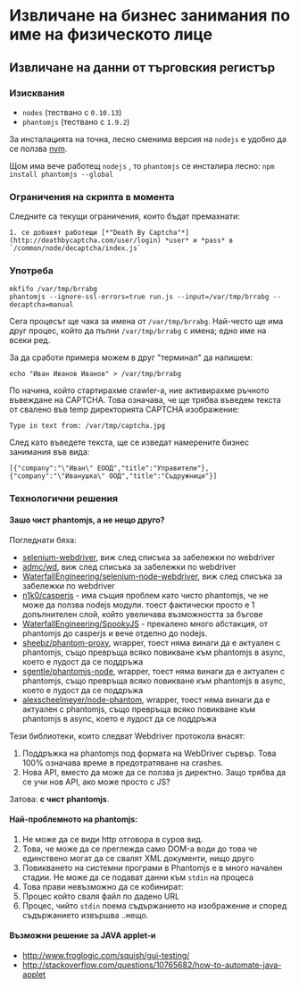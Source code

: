 # Извличане на бизнес занимания по име на физическото лице
## Извличане на данни от търговския регистър

### Изисквания
 - `nodes`  (тествано с `0.10.13`)
 - `phantomjs`  (тествано с `1.9.2`)

За инсталацията на точна, лесно сменима версия на `nodejs` е удобно да се ползва [nvm](https://github.com/creationix/nvm).

Щом има вече работещ `nodejs` , то `phantomjs`  се инсталира лесно: `npm install phantomjs --global` 

### Ограничения на скрипта в момента 
Следните са текущи ограничения, които бъдат премахнати:

    1. се добавят работещи [*"Death By Captcha"*](http://deathbycaptcha.com/user/login) *user* и *pass* в `/common/node/decaptcha/index.js`

### Употреба

```
mkfifo /var/tmp/brrabg
phantomjs --ignore-ssl-errors=true run.js --input=/var/tmp/brrabg --decaptcha=manual
```
Сега процесът ще чака за имена от `/var/tmp/brrabg`. Най-често ще има друг процес, който да пълни `/var/tmp/brrabg` с имена; едно име на всеки ред.

За да сработи примера можем в друг "терминал" да напишем:

```
echo "Иван Иванов Иванов" > /var/tmp/brrabg
```

По начина, който стартирахме crawler-а, ние активирахме ръчното въвеждане на CAPTCHA.
Това означава, че ще трябва въведем текста от свалено във temp директорията CAPTCHA изображение:

```
Type in text from: /var/tmp/captcha.jpg
```

След като въведете текста, ще се изведат намерените бизнес занимания във вида:

```
[{"company":"\"Иван\" ЕООД","title":"Управители"},{"company":"\"Иванушка\" ООД","title":"Съдружници"}]
```

### Технологични решения

#### Зашо чист phantomjs, а не нещо друго?

Погледнати бяха:

 - [selenium-webdriver](https://code.google.com/p/selenium/wiki/WebDriverJs), виж след списъка за забележки по webdriver
 - [admc/wd](https://github.com/admc/wd), виж след списъка за забележки по webdriver
 - [WaterfallEngineering/selenium-node-webdriver](https://github.com/WaterfallEngineering/selenium-node-webdriver), виж след списъка за забележки по webdriver
 - [n1k0/casperjs](https://github.com/n1k0/casperjs) - има същия проблем като чисто phantomjs, че не може да ползва nodejs модули. тоест фактически просто е 1 допълнителен слой, който увеличава възможността за бъгове
 - [WaterfallEngineering/SpookyJS](https://github.com/WaterfallEngineering/SpookyJS) - прекалено много абстакция, от phantomjs до casperjs и вече отделно до nodejs.
 - [sheebz/phantom-proxy](https://github.com/sheebz/phantom-proxy), wrapper, тоест няма винаги да е актуален с phantomjs, също превръща всяко повикване към phantomjs в async, което е лудост да се поддръжа
 - [sgentle/phantomjs-node](https://github.com/sgentle/phantomjs-node), wrapper, тоест няма винаги да е актуален с phantomjs, също превръща всяко повикване към phantomjs в async, което е лудост да се поддръжа
 - [alexscheelmeyer/node-phantom](https://github.com/alexscheelmeyer/node-phantom), wrapper, тоест няма винаги да е актуален с phantomjs, също превръща всяко повикване към phantomjs в async, което е лудост да се поддръжа

Тези библиотеки, които следват Webdriver протокола внасят:
 1. Поддръжка на phantomjs под формата на WebDriver сървър. Това 100% означава време в предотратяване на crashes.
 1. Нова API, вместо да може да се ползва js директно. Защо трябва да се учи нов API, ако може просто с JS?

Затова: **с чист phantomjs**.

#### Най-проблемното на phantomjs:

1. Не може да се види http отговора в суров вид.
1. Това, че може да се преглежда само DOM-а води до това че единствено могат да се свалят XML документи, нищо друго
1. Повикването на системни програми в Phantomjs е в много начален стадии. Не може да се подават данни към `stdin` на процеса
1. Това прави невъзможно да се кобинират:
  1. Процес който сваля файл по дадено URL
  1. Процес, чийто `stdin` поема съдържанието на изображение и според съдържанието извършва ..нещо.

#### Възможни решение за JAVA applet-и

 - http://www.froglogic.com/squish/gui-testing/
 - http://stackoverflow.com/questions/10765682/how-to-automate-java-applet
